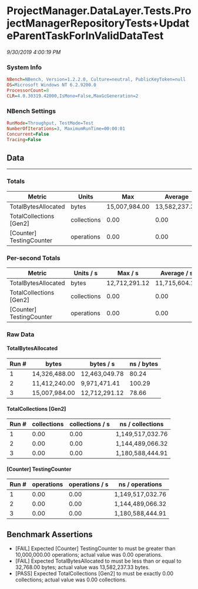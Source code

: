 ﻿# ProjectManager.DataLayer.Tests.ProjectManagerRepositoryTests+UpdateParentTaskForInValidDataTest
_9/30/2019 4:00:19 PM_
### System Info
```ini
NBench=NBench, Version=1.2.2.0, Culture=neutral, PublicKeyToken=null
OS=Microsoft Windows NT 6.2.9200.0
ProcessorCount=8
CLR=4.0.30319.42000,IsMono=False,MaxGcGeneration=2
```

### NBench Settings
```ini
RunMode=Throughput, TestMode=Test
NumberOfIterations=3, MaximumRunTime=00:00:01
Concurrent=False
Tracing=False
```

## Data
-------------------

### Totals
|          Metric |           Units |             Max |         Average |             Min |          StdDev |
|---------------- |---------------- |---------------- |---------------- |---------------- |---------------- |
|TotalBytesAllocated |           bytes |   15,007,984.00 |   13,582,237.33 |   11,412,240.00 |    1,909,915.06 |
|TotalCollections [Gen2] |     collections |            0.00 |            0.00 |            0.00 |            0.00 |
|[Counter] TestingCounter |      operations |            0.00 |            0.00 |            0.00 |            0.00 |

### Per-second Totals
|          Metric |       Units / s |         Max / s |     Average / s |         Min / s |      StdDev / s |
|---------------- |---------------- |---------------- |---------------- |---------------- |---------------- |
|TotalBytesAllocated |           bytes |   12,712,291.12 |   11,715,604.10 |    9,971,471.41 |    1,515,595.41 |
|TotalCollections [Gen2] |     collections |            0.00 |            0.00 |            0.00 |            0.00 |
|[Counter] TestingCounter |      operations |            0.00 |            0.00 |            0.00 |            0.00 |

### Raw Data
#### TotalBytesAllocated
|           Run # |           bytes |       bytes / s |      ns / bytes |
|---------------- |---------------- |---------------- |---------------- |
|               1 |   14,326,488.00 |   12,463,049.78 |           80.24 |
|               2 |   11,412,240.00 |    9,971,471.41 |          100.29 |
|               3 |   15,007,984.00 |   12,712,291.12 |           78.66 |

#### TotalCollections [Gen2]
|           Run # |     collections | collections / s |ns / collections |
|---------------- |---------------- |---------------- |---------------- |
|               1 |            0.00 |            0.00 |1,149,517,032.76 |
|               2 |            0.00 |            0.00 |1,144,489,066.32 |
|               3 |            0.00 |            0.00 |1,180,588,444.91 |

#### [Counter] TestingCounter
|           Run # |      operations |  operations / s | ns / operations |
|---------------- |---------------- |---------------- |---------------- |
|               1 |            0.00 |            0.00 |1,149,517,032.76 |
|               2 |            0.00 |            0.00 |1,144,489,066.32 |
|               3 |            0.00 |            0.00 |1,180,588,444.91 |


## Benchmark Assertions

* [FAIL] Expected [Counter] TestingCounter to must be greater than 10,000,000.00 operations; actual value was 0.00 operations.
* [FAIL] Expected TotalBytesAllocated to must be less than or equal to 32,768.00 bytes; actual value was 13,582,237.33 bytes.
* [PASS] Expected TotalCollections [Gen2] to must be exactly 0.00 collections; actual value was 0.00 collections.

